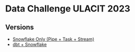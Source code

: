 # Data Challenge ULACIT 2023

## Versions
- [Snowflake Only (Pipe + Task + Stream)](./Snowflake%20Only/README.md)  
- [dbt + Snowflake](./dbt/README.md)